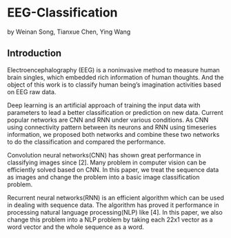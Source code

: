 # EEG-Classification

by Weinan Song, Tianxue Chen, Ying Wang

## Introduction
Electroencephalography (EEG) is a noninvasive method to measure human brain singles, which embedded rich information
of human thoughts. And the object of this work is to classify human being’s imagination activities based on EEG raw data.

Deep learning is an artificial approach of training the input data with parameters to lead a better classification or prediction on new data. Current popular networks are CNN and RNN under various conditions. As CNN using connectivity pattern between its neurons and RNN using timeseries information, we proposed both networks and combine these two networks to do the classification and compared the performance.

Convolution neural networks(CNN) has shown great performance in classifying images since [2]. Many problem in computer vision can be efficiently solved based on CNN. In this paper, we treat the sequence data as images and change the problem into a basic image classification problem.

Recurrent neural networks(RNN) is an efficient algorithm which can be used in dealing with sequence data. The algorithm has proved it performance in processing natural language processing(NLP) like [4]. In this paper, we also change this problem into a NLP problem by taking each 22x1 vector as a word vector and the whole sequence as a word.
